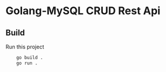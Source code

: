 # Golang-MySQL CRUD Rest Api
## Build

Run this project

```bash
    go build .
    go run .
```

  
